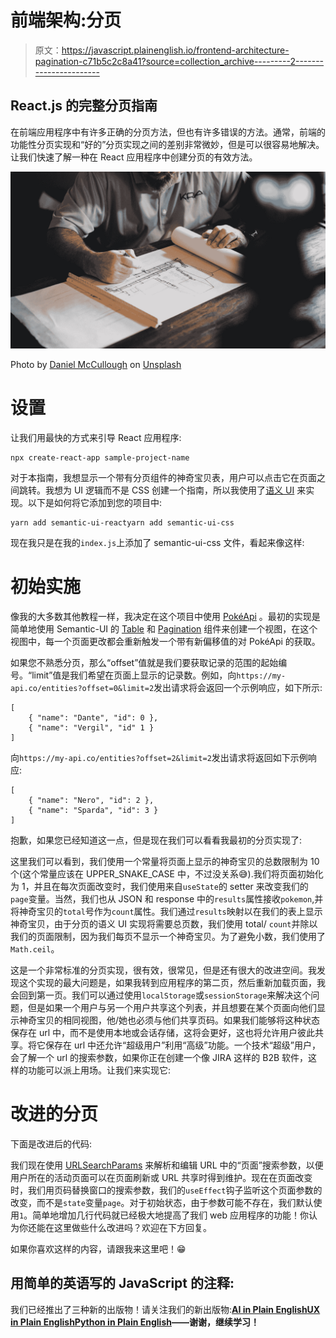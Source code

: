 # 前端架构:分页

> 原文：<https://javascript.plainenglish.io/frontend-architecture-pagination-c71b5c2c8a41?source=collection_archive---------2----------------------->

## React.js 的完整分页指南

在前端应用程序中有许多正确的分页方法，但也有许多错误的方法。通常，前端的功能性分页实现和“好的”分页实现之间的差别非常微妙，但是可以很容易地解决。让我们快速了解一种在 React 应用程序中创建分页的有效方法。

![](img/be95c42e9c920e50a9d56654d33ca0d8.png)

Photo by [Daniel McCullough](https://unsplash.com/@d_mccullough?utm_source=medium&utm_medium=referral) on [Unsplash](https://unsplash.com?utm_source=medium&utm_medium=referral)

# 设置

让我们用最快的方式来引导 React 应用程序:

```
npx create-react-app sample-project-name
```

对于本指南，我想显示一个带有分页组件的神奇宝贝表，用户可以点击它在页面之间跳转。我想为 UI 逻辑而不是 CSS 创建一个指南，所以我使用了[语义 UI](https://react.semantic-ui.com/) 来实现。以下是如何将它添加到您的项目中:

```
yarn add semantic-ui-reactyarn add semantic-ui-css
```

现在我只是在我的`index.js`上添加了 semantic-ui-css 文件，看起来像这样:

# 初始实施

像我的大多数其他教程一样，我决定在这个项目中使用 [PokéApi](https://pokeapi.co/) 。最初的实现是简单地使用 Semantic-UI 的 [Table](https://react.semantic-ui.com/collections/table/) 和 [Pagination](https://react.semantic-ui.com/addons/pagination/) 组件来创建一个视图，在这个视图中，每一个页面更改都会重新触发一个带有新偏移值的对 PokéApi 的获取。

如果您不熟悉分页，那么“offset”值就是我们要获取记录的范围的起始编号。“limit”值是我们希望在页面上显示的记录数。例如，向`https://my-api.co/entities?offset=0&limit=2`发出请求将会返回一个示例响应，如下所示:

```
[
    { "name": "Dante", "id": 0 },
    { "name": "Vergil", "id" 1 }
]
```

向`https://my-api.co/entities?offset=2&limit=2`发出请求将返回如下示例响应:

```
[
    { "name": "Nero", "id": 2 },
    { "name": "Sparda", "id": 3 }
]
```

抱歉，如果您已经知道这一点，但是现在我们可以看看我最初的分页实现了:

这里我们可以看到，我们使用一个常量将页面上显示的神奇宝贝的总数限制为 10 个(这个常量应该在 UPPER_SNAKE_CASE 中，不过没关系😅).我们将页面初始化为 1，并且在每次页面改变时，我们使用来自`useState`的 setter 来改变我们的`page`变量。当然，我们也从 JSON 和 response 中的`results`属性接收`pokemon`,并将神奇宝贝的`total`号作为`count`属性。我们通过`results`映射以在我们的表上显示神奇宝贝，由于分页的语义 UI 实现将需要总页数，我们使用 total/ `count`并除以我们的页面限制，因为我们每页不显示一个神奇宝贝。为了避免小数，我们使用了`Math.ceil`。

这是一个非常标准的分页实现，很有效，很常见，但是还有很大的改进空间。我发现这个实现的最大问题是，如果我转到应用程序的第二页，然后重新加载页面，我会回到第一页。我们可以通过使用`localStorage`或`sessionStorage`来解决这个问题，但是如果一个用户与另一个用户共享这个列表，并且想要在某个页面向他们显示神奇宝贝的相同视图，他/她也必须与他们共享页码。如果我们能够将这种状态保存在 url 中，而不是使用本地或会话存储，这将会更好，这也将允许用户彼此共享。将它保存在 url 中还允许“超级用户”利用“高级”功能。一个技术“超级”用户，会了解一个 url 的搜索参数，如果你正在创建一个像 JIRA 这样的 B2B 软件，这样的功能可以派上用场。让我们来实现它:

# 改进的分页

下面是改进后的代码:

我们现在使用 [URLSearchParams](https://developer.mozilla.org/en-US/docs/Web/API/URLSearchParams) 来解析和编辑 URL 中的“页面”搜索参数，以便用户所在的活动页面可以在页面刷新或 URL 共享时得到维护。现在在页面改变时，我们用页码替换窗口的搜索参数，我们的`useEffect`钩子监听这个页面参数的改变，而不是`state`变量`page`。对于初始状态，由于参数可能不存在，我们默认使用`1`。简单地增加几行代码就已经极大地提高了我们 web 应用程序的功能！你认为你还能在这里做些什么改进吗？欢迎在下方回复。

如果你喜欢这样的内容，请跟我来这里吧！😁

## **用简单的英语写的 JavaScript 的注释:**

我们已经推出了三种新的出版物！请关注我们的新出版物:[**AI in Plain English**](https://medium.com/ai-in-plain-english)[**UX in Plain English**](https://medium.com/ux-in-plain-english)[**Python in Plain English**](https://medium.com/python-in-plain-english)**——谢谢，继续学习！**